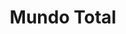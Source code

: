 ---
title: "Mundo Total"
url: /caracas/mundo-total-bulevar-de-sabana-grande/
shop: grandes almacenes
---